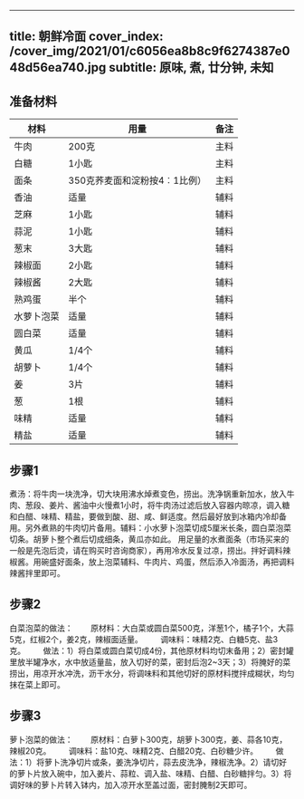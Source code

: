 
---
title: 朝鲜冷面
cover_index: /cover_img/2021/01/c6056ea8b8c9f6274387e048d56ea740.jpg
subtitle: 原味, 煮, 廿分钟, 未知
---

## 准备材料

| 材料     | 用量 | 备注|
| ------- | ----- | --- |
| 牛肉 | 200克| 主料 |
| 白糖 | 1小匙| 主料 |
| 面条 | 350克荞麦面和淀粉按4︰1比例）| 主料 |
| 香油 | 适量| 辅料 |
| 芝麻 | 1小匙| 辅料 |
| 蒜泥 | 1小匙| 辅料 |
| 葱末 | 3大匙| 辅料 |
| 辣椒面 | 2小匙| 辅料 |
| 辣椒酱 | 2大匙| 辅料 |
| 熟鸡蛋 | 半个| 辅料 |
| 水萝卜泡菜 | 适量| 辅料 |
| 圆白菜 | 适量| 辅料 |
| 黄瓜 | 1/4个| 辅料 |
| 胡萝卜 | 1/4个| 辅料 |
| 姜 | 3片| 辅料 |
| 葱 | 1根| 辅料 |
| 味精 | 适量| 辅料 |
| 精盐 | 适量| 辅料 |

## 步骤1

煮汤：将牛肉一块洗净，切大块用沸水焯煮变色，捞出。洗净锅重新加水，放入牛肉、葱段、姜片、酱油中火慢煮1小时，将牛肉汤过滤后放入容器内晾凉，调入糖和白醋、味精、精盐，要做到酸、甜、咸、鲜适度。然后最好放到冰箱内冷却备用。另外煮熟的牛肉切片备用。辅料：小水萝卜泡菜切成5厘米长条，圆白菜泡菜切条。胡萝卜整个煮后切成细条，黄瓜亦如此。 用足量的水煮面条（市场买来的一般是先泡后烫，请在购买时咨询商家），再用冷水反复过凉，捞出。拌好调料辣椒酱。用碗盛好面条，放上泡菜辅料、牛肉片、鸡蛋，然后添入冷面汤，再把调料辣酱拌里即可。

## 步骤2

白菜泡菜的做法：        原材料：大白菜或圆白菜500克，洋葱1个，橘子1个，大蒜5克，红椒2个，姜2克，辣椒面适量。        调味料：味精2克、白糖5克、盐3克。        做法：1）将白菜或圆白菜切成4份，其他原材料均切末备用；2）密封罐里放半罐净水，水中放适量盐，放入切好的菜，密封后泡2~3天；3）将腌好的菜捞出，用凉开水冲洗，沥干水分，将调味料和其他切好的原材料搅拌成糊状，均匀抹在菜上即可。

## 步骤3

萝卜泡菜的做法：        原材料：白萝卜300克，胡萝卜300克，姜、蒜各10克，辣椒20克。        调味料：盐10克、味精2克、白醋20克、白砂糖少许。        做法：1）将萝卜洗净切片或条，姜洗净切片，蒜去皮洗净，辣椒洗净。2）请切好的萝卜片放入碗中，加入姜片、蒜粒、调入盐、味精、白醋、白砂糖拌匀。3）将调好味的萝卜片转入钵内，加入凉开水至盖过面，密封腌制2天即可。

